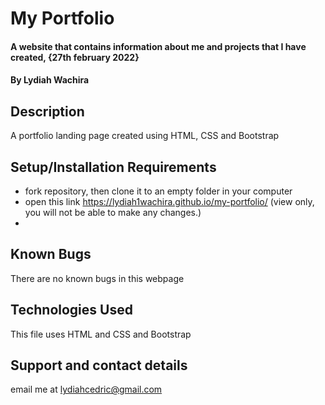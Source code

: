 # My Portfolio
#### A website that contains information about me and projects that I have created, {27th february 2022}
#### By **Lydiah Wachira**
## Description
A portfolio landing page created using HTML, CSS and Bootstrap
## Setup/Installation Requirements
* fork repository, then clone it to an empty folder in your computer
* open this link https://lydiah1wachira.github.io/my-portfolio/ (view only, you will not be able to make any changes.)
* 
## Known Bugs
There are no known bugs in this webpage
## Technologies Used
This file uses HTML and CSS and Bootstrap
## Support and contact details
email me at lydiahcedric@gmail.com


